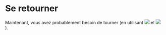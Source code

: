 
# Se retourner #

Maintenant, vous avez probablement besoin de tourner (en utilisant <img src="resources/lightbot/left.png" /> et <img src="resources/lightbot/right.png" /> ).

